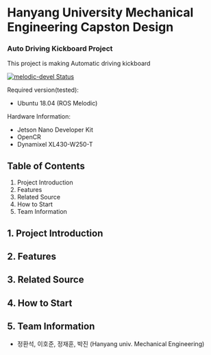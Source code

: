 # Hanyang University Mechanical Engineering Capston Design 
### Auto Driving Kickboard Project

This project is making Automatic driving kickboard 

[![melodic-devel Status](https://github.com/ROBOTIS-GIT/dynamixel-workbench/workflows/melodic-devel/badge.svg)](https://github.com/ROBOTIS-GIT/dynamixel-workbench/tree/melodic-devel)

Required version(tested):
- Ubuntu 18.04 (ROS Melodic)

Hardware Information:
- Jetson Nano Developer Kit
- OpenCR
- Dynamixel XL430-W250-T

## Table of Contents
1. Project Introduction
2. Features
3. Related Source
4. How to Start
5. Team Information

## 1. Project Introduction  

## 2. Features  
  
## 3. Related Source  
  
## 4. How to Start  
  
## 5. Team Information
- 정환석, 이호준, 정재훈, 박진 (Hanyang univ. Mechanical Engineering) 

